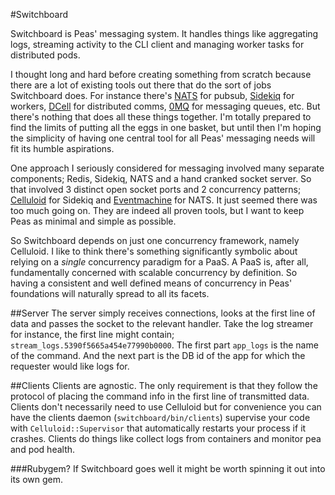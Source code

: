 #Switchboard

Switchboard is Peas' messaging system. It handles things like aggregating logs, streaming activity
to the CLI client and managing worker tasks for distributed pods.

I thought long and hard before creating something from scratch because there are a lot of existing
tools out there that do the sort of jobs Switchboard does. For instance there's
[NATS](https://github.com/derekcollison/nats) for pubsub,
[Sidekiq](http://sidekiq.org/) for workers,
[DCell](https://github.com/celluloid/dcell) for distributed comms,
[0MQ](http://zeromq.org/) for messaging queues, etc. But there's nothing
that does all these things together. I'm totally prepared to find the limits of putting all the
eggs in one basket, but until then I'm hoping the simplicity of having one central tool for all
Peas' messaging needs will fit its humble aspirations.

One approach I seriously considered for messaging involved many separate components;
Redis, Sidekiq, NATS and a hand cranked socket
server. So that involved 3 distinct open socket ports and 2 concurrency patterns;
[Celluloid](http://celluloid.io/) for Sidekiq
and [Eventmachine](http://rubyeventmachine.com/) for NATS.
It just seemed there was too much going on. They are indeed all proven tools, but I want to
keep Peas as minimal and simple as possible.

So Switchboard depends on just one concurrency framework, namely Celluloid. I like to think there's
something significantly symbolic about relying on a *single* concurrency paradigm for a PaaS. A PaaS
is, after all, fundamentally concerned with scalable concurrency by definition. So having a
consistent and well defined means of concurrency in Peas' foundations will naturally spread to all
its facets.

##Server
The server simply receives connections, looks at the first line of data and passes the socket
to the relevant handler. Take the log streamer for instance, the first line might contain;
`stream_logs.5390f5665a454e77990b0000`. The first part `app_logs` is the name
of the command. And the next part is the DB id of the app for which the requester would like logs
for.

##Clients
Clients are agnostic. The only requirement is that they follow the protocol of placing the command
info in the first line of transmitted data. Clients don't necessarily need to use Celluloid but for
convenience you can have the clients daemon (`switchboard/bin/clients`) supervise your code with
`Celluloid::Supervisor` that automatically restarts your process if it crashes. Clients do things
like collect logs from containers and monitor pea and pod health.

###Rubygem?
If Switchboard goes well it might be worth spinning it out into its own gem.
